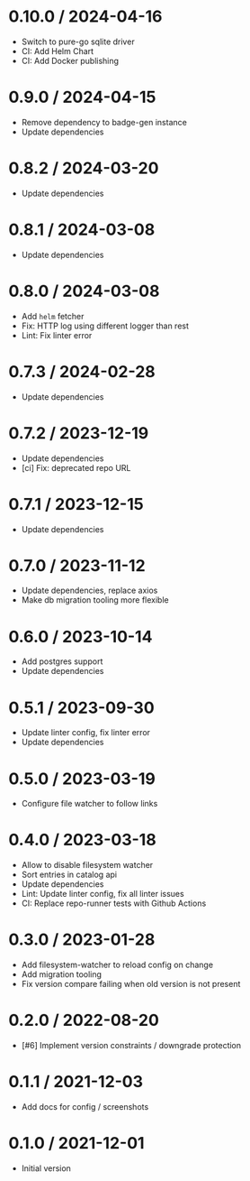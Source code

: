 # 0.10.0 / 2024-04-16

  * Switch to pure-go sqlite driver
  * CI: Add Helm Chart
  * CI: Add Docker publishing

# 0.9.0 / 2024-04-15

  * Remove dependency to badge-gen instance
  * Update dependencies

# 0.8.2 / 2024-03-20

  * Update dependencies

# 0.8.1 / 2024-03-08

  * Update dependencies

# 0.8.0 / 2024-03-08

  * Add `helm` fetcher
  * Fix: HTTP log using different logger than rest
  * Lint: Fix linter error

# 0.7.3 / 2024-02-28

  * Update dependencies

# 0.7.2 / 2023-12-19

  * Update dependencies
  * [ci] Fix: deprecated repo URL

# 0.7.1 / 2023-12-15

  * Update dependencies

# 0.7.0 / 2023-11-12

  * Update dependencies, replace axios
  * Make db migration tooling more flexible

# 0.6.0 / 2023-10-14

  * Add postgres support
  * Update dependencies

# 0.5.1 / 2023-09-30

  * Update linter config, fix linter error
  * Update dependencies

# 0.5.0 / 2023-03-19

  * Configure file watcher to follow links

# 0.4.0 / 2023-03-18

  * Allow to disable filesystem watcher
  * Sort entries in catalog api
  * Update dependencies
  * Lint: Update linter config, fix all linter issues
  * CI: Replace repo-runner tests with Github Actions

# 0.3.0 / 2023-01-28

  * Add filesystem-watcher to reload config on change
  * Add migration tooling
  * Fix version compare failing when old version is not present

# 0.2.0 / 2022-08-20

  * [#6] Implement version constraints / downgrade protection

# 0.1.1 / 2021-12-03

  * Add docs for config / screenshots

# 0.1.0 / 2021-12-01

  * Initial version
